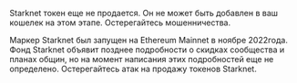 Starknet токен еще не продается. Он не может быть добавлен в ваш кошелек на этом этапе. Остерегайтесь мошенничества.

Маркер Starknet был запущен на Ethereum Mainnet в ноябре 2022года. Фонд Starknet объявит позднее подробности о скидках сообщества и планах общин, но на момент написания этих подробностей еще не определено. Остерегайтесь атак на продажу токенов Starknet.